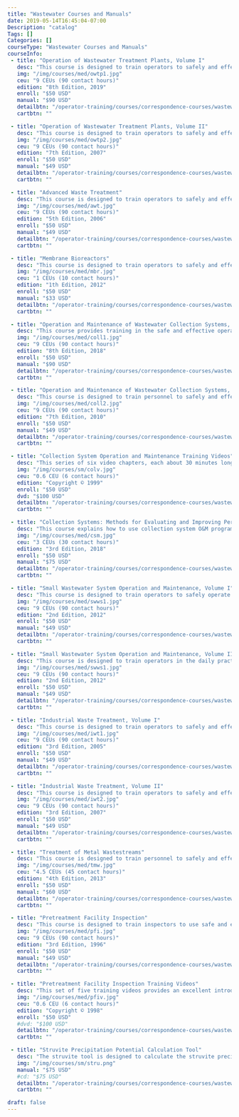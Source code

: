 ```yaml
---
title: "Wastewater Courses and Manuals"
date: 2019-05-14T16:45:04-07:00
Description: "catalog"
Tags: []
Categories: []
courseType: "Wastewater Courses and Manuals"
courseInfo: 
 - title: "Operation of Wastewater Treatment Plants, Volume I"
   desc: "This course is designed to train operators to safely and effectively operate and maintain drinking water treatment plants."
   img: "/img/courses/med/owtp1.jpg"
   ceu: "9 CEUs (90 contact hours)"
   edition: "8th Edition, 2019"
   enroll: "$50 USD"
   manual: "$90 USD"
   detailbtn: "/operator-training/courses/correspondence-courses/wastewater-courses/operation-of-wastewater-treatment-plants-v1"
   cartbtn: ""

 - title: "Operation of Wastewater Treatment Plants, Volume II"
   desc: "This course is designed to train operators to safely and effectively operate and maintain wastewater treatment plants (continuation of Volume I)."
   img: "/img/courses/med/owtp2.jpg"
   ceu: "9 CEUs (90 contact hours)"
   edition: "7th Edition, 2007"
   enroll: "$50 USD"
   manual: "$49 USD"
   detailbtn: "/operator-training/courses/correspondence-courses/wastewater-courses/operation-of-wastewater-treatment-plants-v2"
   cartbtn: ""

 - title: "Advanced Waste Treatment"
   desc: "This course is designed to train operators to safely and effectively operate advanced wastewater treatment plants."
   img: "/img/courses/med/awt.jpg"
   ceu: "9 CEUs (90 contact hours)"
   edition: "5th Edition, 2006"
   enroll: "$50 USD"
   manual: "$49 USD"
   detailbtn: "/operator-training/courses/correspondence-courses/wastewater-courses/advanced-waste-treatment"
   cartbtn: ""

 - title: "Membrane Bioreactors"
   desc: "This course is designed to train operators to safely and effectively operate, maintain, and troubleshoot the membrane bioreactor (MBR) wastewater treatment process."
   img: "/img/courses/med/mbr.jpg"
   ceu: "1 CEUs (10 contact hours)"
   edition: "1th Edition, 2012"
   enroll: "$50 USD"
   manual: "$33 USD"
   detailbtn: "/operator-training/courses/correspondence-courses/wastewater-courses/membrane-bioreactors"
   cartbtn: ""

 - title: "Operation and Maintenance of Wastewater Collection Systems, Volume I"
   desc: "This course provides training in the safe and effective operation and maintenance of wastewater collection systems."
   img: "/img/courses/med/coll1.jpg"
   ceu: "9 CEUs (90 contact hours)"
   edition: "8th Edition, 2018"
   enroll: "$50 USD"
   manual: "$90 USD"
   detailbtn: "/operator-training/courses/correspondence-courses/wastewater-courses/operation-maintenance-of-collection-systems-v1"
   cartbtn: ""

 - title: "Operation and Maintenance of Wastewater Collection Systems, Volume II"
   desc: "This course is designed to train personnel to safely and effectively operate and maintain wastewater collection systems."
   img: "/img/courses/med/coll2.jpg"
   ceu: "9 CEUs (90 contact hours)"
   edition: "7th Edition, 2010"
   enroll: "$50 USD"
   manual: "$49 USD"
   detailbtn: "/operator-training/courses/correspondence-courses/wastewater-courses/operation-maintenance-of-collection-systems-v2"
   cartbtn: ""

 - title: "Collection System Operation and Maintenance Training Videos"
   desc: "This series of six video chapters, each about 30 minutes long, is contained on a single DVD. The series will enhance the training of new and experienced collection system operators for the safe operation and maintenance of both sanitary and combined sewer systems. This video series was developed to complement the current two-volume set of collection system operation and maintenance training manuals."
   img: "/img/courses/sm/colv.jpg"
   ceu: "0.6 CEU (6 contact hours)"
   edition: "Copyright © 1999"
   enroll: "$50 USD"
   dvd: "$100 USD"
   detailbtn: "/operator-training/courses/correspondence-courses/wastewater-courses/collection-system-operation-and-maintenance-training-videos"
   cartbtn: ""

 - title: "Collection Systems: Methods for Evaluating and Improving Performance"
   desc: "This course explains how to use collection system O&M program performance indicators, benchmarking data, and surveys to evaluate and improve system performance."
   img: "/img/courses/med/csm.jpg"
   ceu: "3 CEUs (30 contact hours)"
   edition: "3rd Edition, 2018"
   enroll: "$50 USD"
   manual: "$75 USD"
   detailbtn: "/operator-training/courses/correspondence-courses/wastewater-courses/collection-systems-methods-for-evaluating-and-improving-performance"
   cartbtn: ""

 - title: "Small Wastewater System Operation and Maintenance, Volume I"
   desc: "This course is designed to train operators to safely operate and maintain small wastewater collection, treatment, and effluent discharge systems."
   img: "/img/courses/med/swws1.jpg"
   ceu: "9 CEUs (90 contact hours)"
   edition: "2nd Edition, 2012"
   enroll: "$50 USD"
   manual: "$49 USD"
   detailbtn: "/operator-training/courses/correspondence-courses/wastewater-courses/small-wastewater-system-operation-and-maintenance-v1"
   cartbtn: ""

 - title: "Small Wastewater System Operation and Maintenance, Volume II"
   desc: "This course is designed to train operators in the daily practices of safely operating and maintaining small wastewater treatment and disposal systems."
   img: "/img/courses/med/swws1.jpg"
   ceu: "9 CEUs (90 contact hours)"
   edition: "2nd Edition, 2012"
   enroll: "$50 USD"
   manual: "$49 USD"
   detailbtn: "/operator-training/courses/correspondence-courses/wastewater-courses/small-wastewater-system-operation-and-maintenance-v2"
   cartbtn: ""

 - title: "Industrial Waste Treatment, Volume I"
   desc: "This course is designed to train operators to safely and effectively operate industrial waste treatment plants."
   img: "/img/courses/med/iwt1.jpg"
   ceu: "9 CEUs (90 contact hours)"
   edition: "3rd Edition, 2005"
   enroll: "$50 USD"
   manual: "$49 USD"
   detailbtn: "/operator-training/courses/correspondence-courses/wastewater-courses/industrial-waste-treatment-v1"
   cartbtn: ""

 - title: "Industrial Waste Treatment, Volume II"
   desc: "This course is designed to train operators to safely and effectively operate industrial waste treatment plants."
   img: "/img/courses/med/iwt2.jpg"
   ceu: "9 CEUs (90 contact hours)"
   edition: "3rd Edition, 2007"
   enroll: "$50 USD"
   manual: "$49 USD"
   detailbtn: "/operator-training/courses/correspondence-courses/wastewater-courses/industrial-waste-treatment-v2"
   cartbtn: ""

 - title: "Treatment of Metal Wastestreams"
   desc: "This course is designed to train personnel to safely and effectively operate and maintain wastewater treatment facilities for electroplating, metal finishing, and printed circuit board manufacturing."
   img: "/img/courses/med/tmw.jpg"
   ceu: "4.5 CEUs (45 contact hours)"
   edition: "4th Edition, 2013"
   enroll: "$50 USD"
   manual: "$60 USD"
   detailbtn: "/operator-training/courses/correspondence-courses/wastewater-courses/treatment-of-metal-wastestreams"
   cartbtn: ""

 - title: "Pretreatment Facility Inspection"
   desc: "This course is designed to train inspectors to use safe and efficient procedures for inspecting industrial pretreatment facilities."
   img: "/img/courses/med/pfi.jpg"
   ceu: "9 CEUs (90 contact hours)"
   edition: "3rd Edition, 1996"
   enroll: "$50 USD"
   manual: "$49 USD"
   detailbtn: "/operator-training/courses/correspondence-courses/wastewater-courses/pretreatment-facility-inspection"
   cartbtn: ""

 - title: "Pretreatment Facility Inspection Training Videos"
   desc: "This set of five training videos provides an excellent introduction to the knowledge, skills, and abilities needed by new inspectors to effectively perform their jobs. Current inspectors will find helpful methods for improving their performance. Agencies that field tested and reviewed the video series use these videos to show industry professionals what to expect during a pretreatment facility inspection, as well as to show office personnel the tasks performed by inspectors during a facility inspection."
   img: "/img/courses/med/pfiv.jpg"
   ceu: "0.6 CEU (6 contact hours)"
   edition: "Copyright © 1998"
   enroll: "$50 USD"
   #dvd: "$100 USD"
   detailbtn: "/operator-training/courses/correspondence-courses/wastewater-courses/pretreatment-facility-inspection-training-videos"
   cartbtn: ""

 - title: "Struvite Precipitation Potential Calculation Tool"
   desc: "The struvite tool is designed to calculate the struvite precipitation potential for a facility based on water quality parameters input by the user."
   img: "/img/courses/sm/stru.png"
   manual: "$75 USD"
   #cd: "$75 USD"
   detailbtn: "/operator-training/courses/correspondence-courses/wastewater-courses/struvite-precipitation-potential-calculation-tool"
   cartbtn: ""

draft: false
---
```


